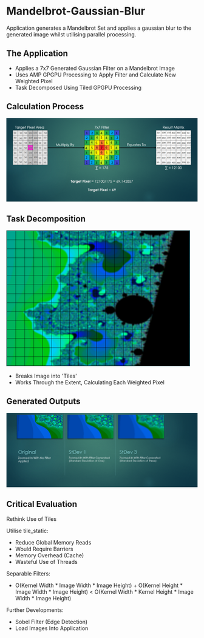 # Mandelbrot-Gaussian-Blur
Application generates a Mandelbrot Set and applies a gaussian blur to the generated image whilst utilising parallel processing.

## The Application
* Applies a 7x7 Generated Gaussian Filter on a Mandelbrot Image
* Uses AMP GPGPU Processing to Apply Filter and Calculate New Weighted Pixel
* Task Decomposed Using Tiled GPGPU Processing
## Calculation Process
![alt text](https://github.com/liamfotheringham/Mandelbrot-Gaussian-Blur/blob/master/ReadMe%20images/CalculationProcess.png)
## Task Decomposition
![alt text](https://github.com/liamfotheringham/Mandelbrot-Gaussian-Blur/blob/master/ReadMe%20images/TeskDecomposition.png)
* Breaks Image into 'Tiles'
* Works Through the Extent, Calculating Each Weighted Pixel
## Generated Outputs
![alt text](https://github.com/liamfotheringham/Mandelbrot-Gaussian-Blur/blob/master/ReadMe%20images/GeneratedOutputs.png)
## Critical Evaluation
Rethink Use of Tiles

Utilise tile_static:
  * Reduce Global Memory Reads
  * Would Require Barriers
  * Memory Overhead (Cache)
  * Wasteful Use of Threads

Separable Filters:
  * O(Kernel Width * Image Width * Image Height) + O(Kernel Height * Image Width * Image Height) < O(Kernel Width * Kernel Height * Image Width * Image Height)

Further Developments:
  * Sobel Filter (Edge Detection)
  * Load Images Into Application
